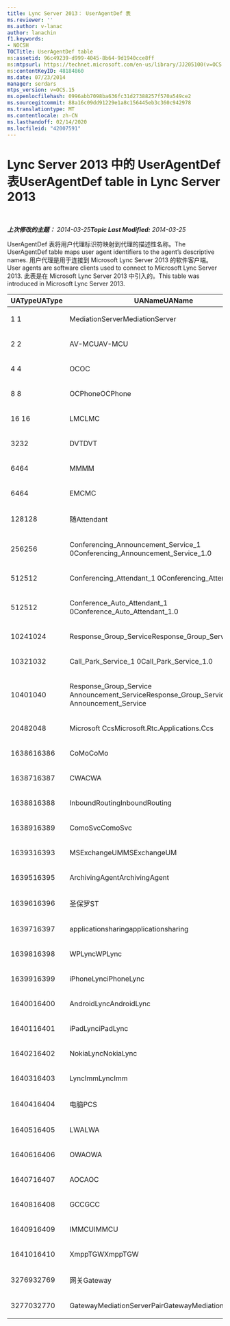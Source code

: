 ```yaml
---
title: Lync Server 2013： UserAgentDef 表
ms.reviewer: ''
ms.author: v-lanac
author: lanachin
f1.keywords:
- NOCSH
TOCTitle: UserAgentDef table
ms:assetid: 96c49239-d999-4045-8b64-9d1940cce8ff
ms:mtpsurl: https://technet.microsoft.com/en-us/library/JJ205100(v=OCS.15)
ms:contentKeyID: 48184860
ms.date: 07/23/2014
manager: serdars
mtps_version: v=OCS.15
ms.openlocfilehash: 0996abb7098ba636fc31d27388257f570a549ce2
ms.sourcegitcommit: 88a16c09dd91229e1a8c156445eb3c360c942978
ms.translationtype: MT
ms.contentlocale: zh-CN
ms.lasthandoff: 02/14/2020
ms.locfileid: "42007591"
---
```

<div data-xmlns="http://www.w3.org/1999/xhtml">

<div class="topic" data-xmlns="http://www.w3.org/1999/xhtml" data-msxsl="urn:schemas-microsoft-com:xslt" data-cs="http://msdn.microsoft.com/">

<div data-asp="http://msdn2.microsoft.com/asp">

# <a name="useragentdef-table-in-lync-server-2013"></a><span data-ttu-id="e10fd-102">Lync Server 2013 中的 UserAgentDef 表</span><span class="sxs-lookup"><span data-stu-id="e10fd-102">UserAgentDef table in Lync Server 2013</span></span>

</div>

<div id="mainSection">

<div id="mainBody">

<span> </span>

<span data-ttu-id="e10fd-103">_**上次修改的主题：** 2014-03-25_</span><span class="sxs-lookup"><span data-stu-id="e10fd-103">_**Topic Last Modified:** 2014-03-25_</span></span>

<span data-ttu-id="e10fd-104">UserAgentDef 表将用户代理标识符映射到代理的描述性名称。</span><span class="sxs-lookup"><span data-stu-id="e10fd-104">The UserAgentDef table maps user agent identifiers to the agent’s descriptive names.</span></span> <span data-ttu-id="e10fd-105">用户代理是用于连接到 Microsoft Lync Server 2013 的软件客户端。</span><span class="sxs-lookup"><span data-stu-id="e10fd-105">User agents are software clients used to connect to Microsoft Lync Server 2013.</span></span> <span data-ttu-id="e10fd-106">此表是在 Microsoft Lync Server 2013 中引入的。</span><span class="sxs-lookup"><span data-stu-id="e10fd-106">This table was introduced in Microsoft Lync Server 2013.</span></span>


<table>
<colgroup>
<col style="width: 33%" />
<col style="width: 33%" />
<col style="width: 33%" />
</colgroup>
<thead>
<tr class="header">
<th><span data-ttu-id="e10fd-107">UAType</span><span class="sxs-lookup"><span data-stu-id="e10fd-107">UAType</span></span></th>
<th><span data-ttu-id="e10fd-108">UAName</span><span class="sxs-lookup"><span data-stu-id="e10fd-108">UAName</span></span></th>
<th><span data-ttu-id="e10fd-109">UACategory</span><span class="sxs-lookup"><span data-stu-id="e10fd-109">UACategory</span></span></th>
</tr>
</thead>
<tbody>
<tr class="odd">
<td><p><span data-ttu-id="e10fd-110">1 </span><span class="sxs-lookup"><span data-stu-id="e10fd-110">1</span></span></p></td>
<td><p><span data-ttu-id="e10fd-111">MediationServer</span><span class="sxs-lookup"><span data-stu-id="e10fd-111">MediationServer</span></span></p></td>
<td><p><span data-ttu-id="e10fd-112">MediationServer</span><span class="sxs-lookup"><span data-stu-id="e10fd-112">MediationServer</span></span></p></td>
</tr>
<tr class="even">
<td><p><span data-ttu-id="e10fd-113">2 </span><span class="sxs-lookup"><span data-stu-id="e10fd-113">2</span></span></p></td>
<td><p><span data-ttu-id="e10fd-114">AV-MCU</span><span class="sxs-lookup"><span data-stu-id="e10fd-114">AV-MCU</span></span></p></td>
<td><p><span data-ttu-id="e10fd-115">AV-MCU</span><span class="sxs-lookup"><span data-stu-id="e10fd-115">AV-MCU</span></span></p></td>
</tr>
<tr class="odd">
<td><p><span data-ttu-id="e10fd-116">4 </span><span class="sxs-lookup"><span data-stu-id="e10fd-116">4</span></span></p></td>
<td><p><span data-ttu-id="e10fd-117">OC</span><span class="sxs-lookup"><span data-stu-id="e10fd-117">OC</span></span></p></td>
<td><p><span data-ttu-id="e10fd-118">OC</span><span class="sxs-lookup"><span data-stu-id="e10fd-118">OC</span></span></p></td>
</tr>
<tr class="even">
<td><p><span data-ttu-id="e10fd-119">8 </span><span class="sxs-lookup"><span data-stu-id="e10fd-119">8</span></span></p></td>
<td><p><span data-ttu-id="e10fd-120">OCPhone</span><span class="sxs-lookup"><span data-stu-id="e10fd-120">OCPhone</span></span></p></td>
<td><p><span data-ttu-id="e10fd-121">OCPhone</span><span class="sxs-lookup"><span data-stu-id="e10fd-121">OCPhone</span></span></p></td>
</tr>
<tr class="odd">
<td><p><span data-ttu-id="e10fd-122">16 </span><span class="sxs-lookup"><span data-stu-id="e10fd-122">16</span></span></p></td>
<td><p><span data-ttu-id="e10fd-123">LMC</span><span class="sxs-lookup"><span data-stu-id="e10fd-123">LMC</span></span></p></td>
<td><p><span data-ttu-id="e10fd-124">LMC</span><span class="sxs-lookup"><span data-stu-id="e10fd-124">LMC</span></span></p></td>
</tr>
<tr class="even">
<td><p><span data-ttu-id="e10fd-125">32</span><span class="sxs-lookup"><span data-stu-id="e10fd-125">32</span></span></p></td>
<td><p><span data-ttu-id="e10fd-126">DVT</span><span class="sxs-lookup"><span data-stu-id="e10fd-126">DVT</span></span></p></td>
<td><p><span data-ttu-id="e10fd-127">DVT</span><span class="sxs-lookup"><span data-stu-id="e10fd-127">DVT</span></span></p></td>
</tr>
<tr class="odd">
<td><p><span data-ttu-id="e10fd-128">64</span><span class="sxs-lookup"><span data-stu-id="e10fd-128">64</span></span></p></td>
<td><p><span data-ttu-id="e10fd-129">MM</span><span class="sxs-lookup"><span data-stu-id="e10fd-129">MM</span></span></p></td>
<td><p><span data-ttu-id="e10fd-130">MM</span><span class="sxs-lookup"><span data-stu-id="e10fd-130">MM</span></span></p></td>
</tr>
<tr class="even">
<td><p><span data-ttu-id="e10fd-131">64</span><span class="sxs-lookup"><span data-stu-id="e10fd-131">64</span></span></p></td>
<td><p><span data-ttu-id="e10fd-132">EMC</span><span class="sxs-lookup"><span data-stu-id="e10fd-132">MC</span></span></p></td>
<td><p><span data-ttu-id="e10fd-133">MM</span><span class="sxs-lookup"><span data-stu-id="e10fd-133">MM</span></span></p></td>
</tr>
<tr class="odd">
<td><p><span data-ttu-id="e10fd-134">128</span><span class="sxs-lookup"><span data-stu-id="e10fd-134">128</span></span></p></td>
<td><p><span data-ttu-id="e10fd-135">随</span><span class="sxs-lookup"><span data-stu-id="e10fd-135">Attendant</span></span></p></td>
<td><p><span data-ttu-id="e10fd-136">随</span><span class="sxs-lookup"><span data-stu-id="e10fd-136">Attendant</span></span></p></td>
</tr>
<tr class="even">
<td><p><span data-ttu-id="e10fd-137">256</span><span class="sxs-lookup"><span data-stu-id="e10fd-137">256</span></span></p></td>
<td><p><span data-ttu-id="e10fd-138">Conferencing_Announcement_Service_1 0</span><span class="sxs-lookup"><span data-stu-id="e10fd-138">Conferencing_Announcement_Service_1.0</span></span></p></td>
<td><p><span data-ttu-id="e10fd-139">CAS</span><span class="sxs-lookup"><span data-stu-id="e10fd-139">CAS</span></span></p></td>
</tr>
<tr class="odd">
<td><p><span data-ttu-id="e10fd-140">512</span><span class="sxs-lookup"><span data-stu-id="e10fd-140">512</span></span></p></td>
<td><p><span data-ttu-id="e10fd-141">Conferencing_Attendant_1 0</span><span class="sxs-lookup"><span data-stu-id="e10fd-141">Conferencing_Attendant_1.0</span></span></p></td>
<td><p><span data-ttu-id="e10fd-142">CAA</span><span class="sxs-lookup"><span data-stu-id="e10fd-142">CAA</span></span></p></td>
</tr>
<tr class="even">
<td><p><span data-ttu-id="e10fd-143">512</span><span class="sxs-lookup"><span data-stu-id="e10fd-143">512</span></span></p></td>
<td><p><span data-ttu-id="e10fd-144">Conference_Auto_Attendant_1 0</span><span class="sxs-lookup"><span data-stu-id="e10fd-144">Conference_Auto_Attendant_1.0</span></span></p></td>
<td><p><span data-ttu-id="e10fd-145">CAA</span><span class="sxs-lookup"><span data-stu-id="e10fd-145">CAA</span></span></p></td>
</tr>
<tr class="odd">
<td><p><span data-ttu-id="e10fd-146">1024</span><span class="sxs-lookup"><span data-stu-id="e10fd-146">1024</span></span></p></td>
<td><p><span data-ttu-id="e10fd-147">Response_Group_Service</span><span class="sxs-lookup"><span data-stu-id="e10fd-147">Response_Group_Service</span></span></p></td>
<td><p><span data-ttu-id="e10fd-148">RGS</span><span class="sxs-lookup"><span data-stu-id="e10fd-148">RGS</span></span></p></td>
</tr>
<tr class="even">
<td><p><span data-ttu-id="e10fd-149">1032</span><span class="sxs-lookup"><span data-stu-id="e10fd-149">1032</span></span></p></td>
<td><p><span data-ttu-id="e10fd-150">Call_Park_Service_1 0</span><span class="sxs-lookup"><span data-stu-id="e10fd-150">Call_Park_Service_1.0</span></span></p></td>
<td><p><span data-ttu-id="e10fd-151">CPS</span><span class="sxs-lookup"><span data-stu-id="e10fd-151">CPS</span></span></p></td>
</tr>
<tr class="odd">
<td><p><span data-ttu-id="e10fd-152">1040</span><span class="sxs-lookup"><span data-stu-id="e10fd-152">1040</span></span></p></td>
<td><p><span data-ttu-id="e10fd-153">Response_Group_Service Announcement_Service</span><span class="sxs-lookup"><span data-stu-id="e10fd-153">Response_Group_Service Announcement_Service</span></span></p></td>
<td><p><span data-ttu-id="e10fd-154">AS</span><span class="sxs-lookup"><span data-stu-id="e10fd-154">AS</span></span></p></td>
</tr>
<tr class="even">
<td><p><span data-ttu-id="e10fd-155">2048</span><span class="sxs-lookup"><span data-stu-id="e10fd-155">2048</span></span></p></td>
<td><p><span data-ttu-id="e10fd-156">Microsoft Ccs</span><span class="sxs-lookup"><span data-stu-id="e10fd-156">Microsoft.Rtc.Applications.Ccs</span></span></p></td>
<td><p><span data-ttu-id="e10fd-157">CCS</span><span class="sxs-lookup"><span data-stu-id="e10fd-157">CCS</span></span></p></td>
</tr>
<tr class="odd">
<td><p><span data-ttu-id="e10fd-158">16386</span><span class="sxs-lookup"><span data-stu-id="e10fd-158">16386</span></span></p></td>
<td><p><span data-ttu-id="e10fd-159">CoMo</span><span class="sxs-lookup"><span data-stu-id="e10fd-159">CoMo</span></span></p></td>
<td><p><span data-ttu-id="e10fd-160">CoMo</span><span class="sxs-lookup"><span data-stu-id="e10fd-160">CoMo</span></span></p></td>
</tr>
<tr class="even">
<td><p><span data-ttu-id="e10fd-161">16387</span><span class="sxs-lookup"><span data-stu-id="e10fd-161">16387</span></span></p></td>
<td><p><span data-ttu-id="e10fd-162">CWA</span><span class="sxs-lookup"><span data-stu-id="e10fd-162">CWA</span></span></p></td>
<td><p><span data-ttu-id="e10fd-163">CWA</span><span class="sxs-lookup"><span data-stu-id="e10fd-163">CWA</span></span></p></td>
</tr>
<tr class="odd">
<td><p><span data-ttu-id="e10fd-164">16388</span><span class="sxs-lookup"><span data-stu-id="e10fd-164">16388</span></span></p></td>
<td><p><span data-ttu-id="e10fd-165">InboundRouting</span><span class="sxs-lookup"><span data-stu-id="e10fd-165">InboundRouting</span></span></p></td>
<td><p><span data-ttu-id="e10fd-166">InboundRouting</span><span class="sxs-lookup"><span data-stu-id="e10fd-166">InboundRouting</span></span></p></td>
</tr>
<tr class="even">
<td><p><span data-ttu-id="e10fd-167">16389</span><span class="sxs-lookup"><span data-stu-id="e10fd-167">16389</span></span></p></td>
<td><p><span data-ttu-id="e10fd-168">ComoSvc</span><span class="sxs-lookup"><span data-stu-id="e10fd-168">ComoSvc</span></span></p></td>
<td><p><span data-ttu-id="e10fd-169">ComoSvc</span><span class="sxs-lookup"><span data-stu-id="e10fd-169">ComoSvc</span></span></p></td>
</tr>
<tr class="odd">
<td><p><span data-ttu-id="e10fd-170">16393</span><span class="sxs-lookup"><span data-stu-id="e10fd-170">16393</span></span></p></td>
<td><p><span data-ttu-id="e10fd-171">MSExchangeUM</span><span class="sxs-lookup"><span data-stu-id="e10fd-171">MSExchangeUM</span></span></p></td>
<td><p><span data-ttu-id="e10fd-172">ExUM</span><span class="sxs-lookup"><span data-stu-id="e10fd-172">ExUM</span></span></p></td>
</tr>
<tr class="even">
<td><p><span data-ttu-id="e10fd-173">16395</span><span class="sxs-lookup"><span data-stu-id="e10fd-173">16395</span></span></p></td>
<td><p><span data-ttu-id="e10fd-174">ArchivingAgent</span><span class="sxs-lookup"><span data-stu-id="e10fd-174">ArchivingAgent</span></span></p></td>
<td><p><span data-ttu-id="e10fd-175">ARCHAGENT</span><span class="sxs-lookup"><span data-stu-id="e10fd-175">ARCHAGENT</span></span></p></td>
</tr>
<tr class="odd">
<td><p><span data-ttu-id="e10fd-176">16396</span><span class="sxs-lookup"><span data-stu-id="e10fd-176">16396</span></span></p></td>
<td><p><span data-ttu-id="e10fd-177">圣保罗</span><span class="sxs-lookup"><span data-stu-id="e10fd-177">ST</span></span></p></td>
<td><p><span data-ttu-id="e10fd-178">圣保罗</span><span class="sxs-lookup"><span data-stu-id="e10fd-178">ST</span></span></p></td>
</tr>
<tr class="even">
<td><p><span data-ttu-id="e10fd-179">16397</span><span class="sxs-lookup"><span data-stu-id="e10fd-179">16397</span></span></p></td>
<td><p><span data-ttu-id="e10fd-180">applicationsharing</span><span class="sxs-lookup"><span data-stu-id="e10fd-180">applicationsharing</span></span></p></td>
<td><p><span data-ttu-id="e10fd-181">ASMCU</span><span class="sxs-lookup"><span data-stu-id="e10fd-181">ASMCU</span></span></p></td>
</tr>
<tr class="odd">
<td><p><span data-ttu-id="e10fd-182">16398</span><span class="sxs-lookup"><span data-stu-id="e10fd-182">16398</span></span></p></td>
<td><p><span data-ttu-id="e10fd-183">WPLync</span><span class="sxs-lookup"><span data-stu-id="e10fd-183">WPLync</span></span></p></td>
<td><p><span data-ttu-id="e10fd-184">WPLync</span><span class="sxs-lookup"><span data-stu-id="e10fd-184">WPLync</span></span></p></td>
</tr>
<tr class="even">
<td><p><span data-ttu-id="e10fd-185">16399</span><span class="sxs-lookup"><span data-stu-id="e10fd-185">16399</span></span></p></td>
<td><p><span data-ttu-id="e10fd-186">iPhoneLync</span><span class="sxs-lookup"><span data-stu-id="e10fd-186">iPhoneLync</span></span></p></td>
<td><p><span data-ttu-id="e10fd-187">iPhoneLync</span><span class="sxs-lookup"><span data-stu-id="e10fd-187">iPhoneLync</span></span></p></td>
</tr>
<tr class="odd">
<td><p><span data-ttu-id="e10fd-188">16400</span><span class="sxs-lookup"><span data-stu-id="e10fd-188">16400</span></span></p></td>
<td><p><span data-ttu-id="e10fd-189">AndroidLync</span><span class="sxs-lookup"><span data-stu-id="e10fd-189">AndroidLync</span></span></p></td>
<td><p><span data-ttu-id="e10fd-190">AndroidLync</span><span class="sxs-lookup"><span data-stu-id="e10fd-190">AndroidLync</span></span></p></td>
</tr>
<tr class="even">
<td><p><span data-ttu-id="e10fd-191">16401</span><span class="sxs-lookup"><span data-stu-id="e10fd-191">16401</span></span></p></td>
<td><p><span data-ttu-id="e10fd-192">iPadLync</span><span class="sxs-lookup"><span data-stu-id="e10fd-192">iPadLync</span></span></p></td>
<td><p><span data-ttu-id="e10fd-193">iPadLync</span><span class="sxs-lookup"><span data-stu-id="e10fd-193">iPadLync</span></span></p></td>
</tr>
<tr class="odd">
<td><p><span data-ttu-id="e10fd-194">16402</span><span class="sxs-lookup"><span data-stu-id="e10fd-194">16402</span></span></p></td>
<td><p><span data-ttu-id="e10fd-195">NokiaLync</span><span class="sxs-lookup"><span data-stu-id="e10fd-195">NokiaLync</span></span></p></td>
<td><p><span data-ttu-id="e10fd-196">NokiaLync</span><span class="sxs-lookup"><span data-stu-id="e10fd-196">NokiaLync</span></span></p></td>
</tr>
<tr class="even">
<td><p><span data-ttu-id="e10fd-197">16403</span><span class="sxs-lookup"><span data-stu-id="e10fd-197">16403</span></span></p></td>
<td><p><span data-ttu-id="e10fd-198">LyncImm</span><span class="sxs-lookup"><span data-stu-id="e10fd-198">LyncImm</span></span></p></td>
<td><p><span data-ttu-id="e10fd-199">LyncImm</span><span class="sxs-lookup"><span data-stu-id="e10fd-199">LyncImm</span></span></p></td>
</tr>
<tr class="odd">
<td><p><span data-ttu-id="e10fd-200">16404</span><span class="sxs-lookup"><span data-stu-id="e10fd-200">16404</span></span></p></td>
<td><p><span data-ttu-id="e10fd-201">电脑</span><span class="sxs-lookup"><span data-stu-id="e10fd-201">PCS</span></span></p></td>
<td><p><span data-ttu-id="e10fd-202">电脑</span><span class="sxs-lookup"><span data-stu-id="e10fd-202">PCS</span></span></p></td>
</tr>
<tr class="even">
<td><p><span data-ttu-id="e10fd-203">16405</span><span class="sxs-lookup"><span data-stu-id="e10fd-203">16405</span></span></p></td>
<td><p><span data-ttu-id="e10fd-204">LWA</span><span class="sxs-lookup"><span data-stu-id="e10fd-204">LWA</span></span></p></td>
<td><p><span data-ttu-id="e10fd-205">LWA</span><span class="sxs-lookup"><span data-stu-id="e10fd-205">LWA</span></span></p></td>
</tr>
<tr class="odd">
<td><p><span data-ttu-id="e10fd-206">16406</span><span class="sxs-lookup"><span data-stu-id="e10fd-206">16406</span></span></p></td>
<td><p><span data-ttu-id="e10fd-207">OWA</span><span class="sxs-lookup"><span data-stu-id="e10fd-207">OWA</span></span></p></td>
<td><p><span data-ttu-id="e10fd-208">OWA</span><span class="sxs-lookup"><span data-stu-id="e10fd-208">OWA</span></span></p></td>
</tr>
<tr class="even">
<td><p><span data-ttu-id="e10fd-209">16407</span><span class="sxs-lookup"><span data-stu-id="e10fd-209">16407</span></span></p></td>
<td><p><span data-ttu-id="e10fd-210">AOC</span><span class="sxs-lookup"><span data-stu-id="e10fd-210">AOC</span></span></p></td>
<td><p><span data-ttu-id="e10fd-211">AOC</span><span class="sxs-lookup"><span data-stu-id="e10fd-211">AOC</span></span></p></td>
</tr>
<tr class="odd">
<td><p><span data-ttu-id="e10fd-212">16408</span><span class="sxs-lookup"><span data-stu-id="e10fd-212">16408</span></span></p></td>
<td><p><span data-ttu-id="e10fd-213">GCC</span><span class="sxs-lookup"><span data-stu-id="e10fd-213">GCC</span></span></p></td>
<td><p><span data-ttu-id="e10fd-214">GCC</span><span class="sxs-lookup"><span data-stu-id="e10fd-214">GCC</span></span></p></td>
</tr>
<tr class="even">
<td><p><span data-ttu-id="e10fd-215">16409</span><span class="sxs-lookup"><span data-stu-id="e10fd-215">16409</span></span></p></td>
<td><p><span data-ttu-id="e10fd-216">IMMCU</span><span class="sxs-lookup"><span data-stu-id="e10fd-216">IMMCU</span></span></p></td>
<td><p><span data-ttu-id="e10fd-217">IMMCU</span><span class="sxs-lookup"><span data-stu-id="e10fd-217">IMMCU</span></span></p></td>
</tr>
<tr class="odd">
<td><p><span data-ttu-id="e10fd-218">16410</span><span class="sxs-lookup"><span data-stu-id="e10fd-218">16410</span></span></p></td>
<td><p><span data-ttu-id="e10fd-219">XmppTGW</span><span class="sxs-lookup"><span data-stu-id="e10fd-219">XmppTGW</span></span></p></td>
<td><p><span data-ttu-id="e10fd-220">XmppGateway</span><span class="sxs-lookup"><span data-stu-id="e10fd-220">XmppGateway</span></span></p></td>
</tr>
<tr class="even">
<td><p><span data-ttu-id="e10fd-221">32769</span><span class="sxs-lookup"><span data-stu-id="e10fd-221">32769</span></span></p></td>
<td><p><span data-ttu-id="e10fd-222">网关</span><span class="sxs-lookup"><span data-stu-id="e10fd-222">Gateway</span></span></p></td>
<td><p><span data-ttu-id="e10fd-223">网关</span><span class="sxs-lookup"><span data-stu-id="e10fd-223">Gateway</span></span></p></td>
</tr>
<tr class="odd">
<td><p><span data-ttu-id="e10fd-224">32770</span><span class="sxs-lookup"><span data-stu-id="e10fd-224">32770</span></span></p></td>
<td><p><span data-ttu-id="e10fd-225">GatewayMediationServerPair</span><span class="sxs-lookup"><span data-stu-id="e10fd-225">GatewayMediationServerPair</span></span></p></td>
<td><p><span data-ttu-id="e10fd-226">GatewayMediationServerPair</span><span class="sxs-lookup"><span data-stu-id="e10fd-226">GatewayMediationServerPair</span></span></p></td>
</tr>
</tbody>
</table>


</div>

<span> </span>

</div>

</div>

</div>

